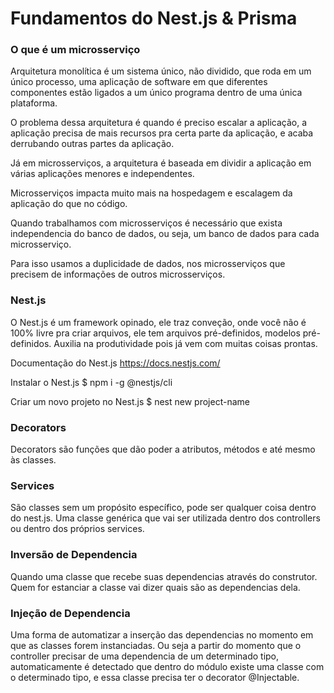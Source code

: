# Fundamentos do Nest.js & Prisma

### O que é um microsserviço

Arquitetura monolítica é um sistema único, não dividido, que roda em um único processo, uma aplicação de software em que diferentes componentes estão ligados a um único programa dentro de uma única plataforma.

O problema dessa arquitetura é quando é preciso escalar a aplicação, a aplicação precisa de mais recursos pra certa parte da aplicação, e acaba derrubando outras partes da aplicação.

Já em microsserviços, a arquitetura é baseada em dividir a aplicação em várias aplicações menores e independentes.

Microsserviços impacta muito mais na hospedagem e escalagem da aplicação do que no código.

Quando trabalhamos com microsserviços é necessário que exista independencia do banco de dados, ou seja, um banco de dados para cada microsserviço.

Para isso usamos a duplicidade de dados, nos microsserviços que precisem de informações de outros microsserviços.

### Nest.js

O Nest.js é um framework opinado, ele traz conveção, onde você não é 100% livre pra criar arquivos, ele tem arquivos pré-definidos, modelos pré-definidos. Auxilia na produtividade pois já vem com muitas coisas prontas.

Documentação do Nest.js
https://docs.nestjs.com/

Instalar o Nest.js
$ npm i -g @nestjs/cli

Criar um novo projeto no Nest.js
$ nest new project-name

### Decorators

Decorators são funções que dão poder a atributos, métodos e até mesmo às classes.


### Services

São classes sem um propósito específico, pode ser qualquer coisa dentro do nest.js. Uma classe genérica que vai ser utilizada dentro dos controllers ou dentro dos próprios services.

### Inversão de Dependencia

Quando uma classe que recebe suas dependencias através do construtor. Quem for estanciar a classe vai dizer quais são as dependencias dela.

### Injeção de Dependencia

Uma forma de automatizar a inserção das dependencias no momento em que as classes forem instanciadas. Ou seja a partir do momento que o controller precisar de uma dependencia de um determinado tipo, automaticamente é detectado que dentro do módulo existe uma classe com o determinado tipo, e essa classe precisa ter o decorator @Injectable.

